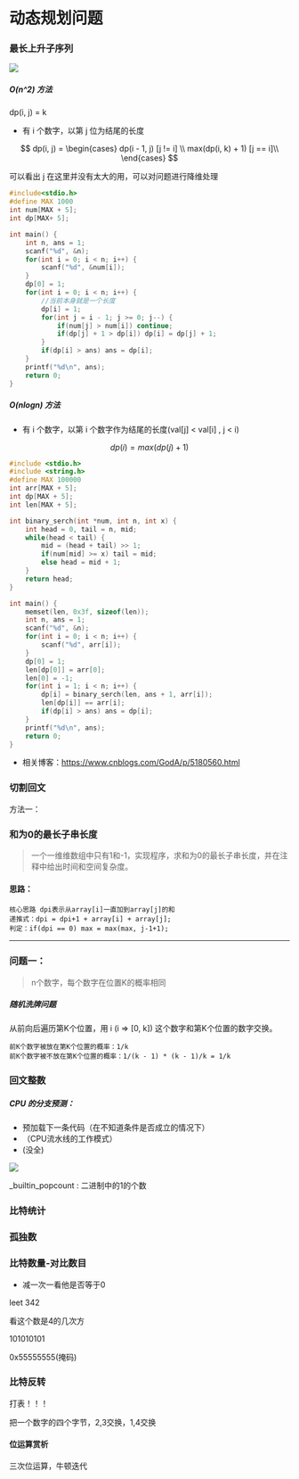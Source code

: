 # 动态规划问题



### 最长上升子序列

![](/home/xinyue/Notes/pic/1.动态规划/最长上升子序列.png)



##### O(n^2) 方法

dp(i, j) = k

- 有 i 个数字，以第 j 位为结尾的长度

$$
dp(i, j) =  \begin{cases}
dp(i - 1, j) [j != i] \\
max(dp(i, k) + 1)  [j == i]\\
\end{cases}
$$

可以看出 j 在这里并没有太大的用，可以对问题进行降维处理

```c
#include<stdio.h>
#define MAX 1000
int num[MAX + 5];
int dp[MAX+ 5];

int main() {
    int n, ans = 1;
    scanf("%d", &n);
    for(int i = 0; i < n; i++) {
        scanf("%d", &num[i]);
    }
    dp[0] = 1;
    for(int i = 0; i < n; i++) {
        //当前本身就是一个长度
        dp[i] = 1;
        for(int j = i - 1; j >= 0; j--) {
            if(num[j] > num[i]) continue;
            if(dp[j] + 1 > dp[i]) dp[i] = dp[j] + 1;
        }
        if(dp[i] > ans) ans = dp[i];
    }
    printf("%d\n", ans);
    return 0;
}
```



##### O(nlogn) 方法

- 有 i 个数字，以第 i 个数字作为结尾的长度(val[j] < val[i] , j < i)

$$
dp(i) = max(dp(j) + 1)
$$

```c
#include <stdio.h>
#include <string.h>
#define MAX 100000
int arr[MAX + 5];
int dp[MAX + 5];
int len[MAX + 5];

int binary_serch(int *num, int n, int x) {
    int head = 0, tail = n, mid;
    while(head < tail) {
        mid = (head + tail) >> 1;
        if(num[mid] >= x) tail = mid;
        else head = mid + 1;
    }
    return head;
}

int main() {
    memset(len, 0x3f, sizeof(len));
    int n, ans = 1;
    scanf("%d", &n);
    for(int i = 0; i < n; i++) {
        scanf("%d", arr[i]);
    }
    dp[0] = 1;
    len[dp[0]] = arr[0];
    len[0] = -1;
    for(int i = 1; i < n; i++) {
        dp[i] = binary_serch(len, ans + 1, arr[i]);
        len[dp[i]] == arr[i];
        if(dp[i] > ans) ans = dp[i];
    }
    printf("%d\n", ans);
    return 0;
}
```



- 相关博客：https://www.cnblogs.com/GodA/p/5180560.html



### 切割回文

方法一：

















###  和为0的最长子串长度

>  一个一维维数组中只有1和-1，实现程序，求和为0的最长子串长度，并在注释中给出时间和空间复杂度。

#### 思路：

```
核心思路 dpi表示从array[i]一直加到array[j]的和
递推式：dpi = dpi+1 + array[i] + array[j];
判定：if(dpi == 0) max = max(max, j-1+1);
```

































-----------

### 问题一：

> n个数字，每个数字在位置K的概率相同

##### 随机洗牌问题

从前向后遍历第K个位置，用 i (i  => [0, k]) 这个数字和第K个位置的数字交换。

```
前K个数字被放在第K个位置的概率：1/k
前K个数字被不放在第K个位置的概率：1/(k - 1) * (k - 1)/k = 1/k
```



### 回文整数

##### CPU 的分支预测：

- 预加载下一条代码（在不知道条件是否成立的情况下）
- （CPU流水线的工作模式）
- (没全)

![](/home/xinyue/Notes/pic/1.动态规划/buildin.png)

_builtin_popcount : 二进制中的1的个数



### 比特统计





### 孤独数





### 比特数量-对比数目

- 减一次一看他是否等于0



leet 342

看这个数是4的几次方

101010101

0x55555555(掩码)



### 比特反转

打表！！！

把一个数字的四个字节，2,3交换，1,4交换



#### 位运算赏析

三次位运算，牛顿迭代